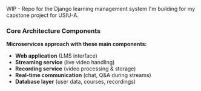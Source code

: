 WIP - Repo for the Django learning management system I'm building for my capstone project for USIU-A.

### Core Architecture Components

**Microservices approach with these main components:**

- **Web application** (LMS interface)
- **Streaming service** (live video handling)
- **Recording service** (video processing & storage)
- **Real-time communication** (chat, Q&A during streams)
- **Database layer** (user data, courses, recordings)
